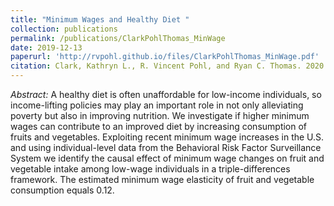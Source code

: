 ```yaml
---
title: "Minimum Wages and Healthy Diet "
collection: publications
permalink: /publications/ClarkPohlThomas_MinWage
date: 2019-12-13
paperurl: 'http://rvpohl.github.io/files/ClarkPohlThomas_MinWage.pdf'
citation: Clark, Kathryn L., R. Vincent Pohl, and Ryan C. Thomas. 2020. “Minimum Wages and Healthy Diet.” <i>Contemporary Economic Policy</i> 38(3), 546–560. DOI 10.1111/coep.12463.
---
```

<i>Abstract:</i> A healthy diet is often unaffordable for low-income individuals, so income-lifting policies may play an important role in not only alleviating poverty but also in improving nutrition. We investigate if higher minimum wages can contribute to an improved diet by increasing consumption of fruits and vegetables. Exploiting recent minimum wage increases in the U.S. and using individual-level data from the Behavioral Risk Factor Surveillance System we identify the causal effect of minimum wage changes on fruit and vegetable intake among low-wage individuals in a triple-differences framework. The estimated minimum wage elasticity of fruit and vegetable consumption equals 0.12.
